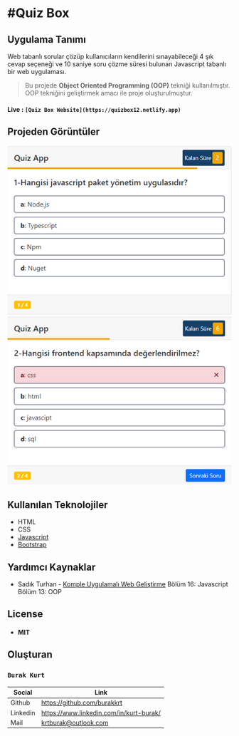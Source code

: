 # #Quiz Box
## Uygulama Tanımı
Web tabanlı sorular çözüp kullanıcıların kendilerini sınayabileceği 4 şık cevap seçeneği ve 10 saniye soru çözme süresi
bulunan Javascript tabanlı bir web uygulaması.
> Bu projede **Object Oriented Programming (OOP)** tekniği kullanılmıştır.
> OOP tekniğini geliştirmek amacı ile proje oluşturulmuştur.
#### Live : `[Quiz Box Website](https://quizbox12.netlify.app)`
## Projeden Görüntüler
![QuizBox Projesinden Bir Görüntü](screenshootApp0.png)
![QuizBox Projesinden Bir Görüntü](screenshootApp1.png)
## Kullanılan Teknolojiler
- HTML
- CSS
- [Javascript](https://www.javascript.com)
- [Bootstrap](https://getbootstrap.com)
## Yardımcı Kaynaklar
- Sadık Turhan - [Komple Uygulamalı Web Geliştirme](https://www.udemy.com/course/komple-web-developer-kursu/) Bölüm 16: Javascript Bölüm 13: OOP
## License
- #### MIT
## Oluşturan
### `Burak Kurt`
| Social | Link |
| ------ | ------ |
| Github | https://github.com/burakkrt |
| Linkedin | https://www.linkedin.com/in/kurt-burak/ |
| Mail | krtburak@outlook.com |